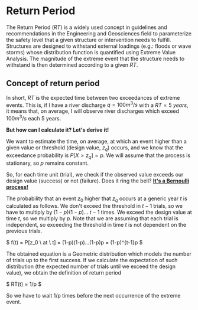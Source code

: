 
# Return Period

The Return Period ($RT$) is a widely used concept in guidelines and recommendations in the Engineering and Geosciences field to parameterize the safety level that a given structure or intervention needs to fulfill. Structures are designed to withstand external loadings (e.g.: floods or wave storms) whose distribution function is quantified using Extreme Value Analysis. The magnitude of the extreme event that the structure needs to withstand is then determined according to a given $RT$.

## Concept of return period

In short, $RT$ is the expected time between two exceedances of extreme events. This is, if I have a river discharge $q = 100 m^3/s$ with a $RT = 5 \ years$, it means that, on average, I will observe river discharges which exceed $100 m^3/s$ each 5 years.

**But how can I calculate it? Let's derive it!**

We want to estimate the time, on average, at which an event higher than a given value or threshold (design value, $z_q$) occurs, and we know that the exceedance probability is $P[X>z_q]=p$. We will assume that the process is stationary, so $p$ remains constant.

So, for each time unit (trial), we check if the observed value exceeds our design value (success) or not (failure). Does it ring the bell? [**It's a Bernoulli process!**](Bernoulli)

The probability that an event $z_0$ higher that $z_q$ occurs at a generic year $t$ is calculated as follows. We don't exceed the threshold in $t-1$ trials, so we have to multiply by $(1-p)(1-p)...$ $t-1$ times. We exceed the design value at time $t$, so we multiply by $p$. Note that we are assuming that each trial is independent, so exceeding the threshold in time $t$ is not dependent on the previous trials.

$
f(t) = P[z_0 \ at \ t] = (1-p)(1-p)...(1-p)p = (1-p)^{t-1}p
$

The obtained equation is a Geometric distribution which models the number of trials up to the first success. If we calculate the expectation of such distribution (the expected number of trials until we exceed the design value), we obtain the definition of return period

$
RT(t) = 1/p
$

So we have to wait 1/p times before the next occurrence of the extreme event.


